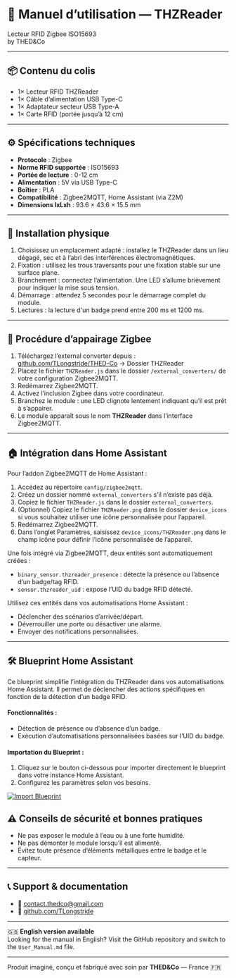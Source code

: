 # 📘 Manuel d’utilisation — THZReader
Lecteur RFID Zigbee ISO15693  
by THED&Co

---

## 📦 Contenu du colis

- 1× Lecteur RFID THZReader
- 1× Câble d’alimentation USB Type-C
- 1× Adaptateur secteur USB Type-A
- 1× Carte RFID (portée jusqu’à 12 cm)

---

## ⚙️ Spécifications techniques

- **Protocole** : Zigbee
- **Norme RFID supportée** : ISO15693
- **Portée de lecture** : 0-12 cm
- **Alimentation** : 5V via USB Type-C
- **Boîtier** : PLA
- **Compatibilité** : Zigbee2MQTT, Home Assistant (via Z2M)
- **Dimensions lxLxh** : 93.6 × 43.6 × 15.5 mm

---

## 🧱 Installation physique

1. Choisissez un emplacement adapté : installez le THZReader dans un lieu dégagé, sec et à l’abri des interférences électromagnétiques.
2. Fixation : utilisez les trous traversants pour une fixation stable sur une surface plane.
3. Branchement : connectez l’alimentation. Une LED s’allume brièvement pour indiquer la mise sous tension.
4. Démarrage : attendez 5 secondes pour le démarrage complet du module.
5. Lectures : la lecture d'un badge prend entre 200 ms et 1200 ms.

---

## 🔗 Procédure d’appairage Zigbee

1. Téléchargez l’external converter depuis :  
   [github.com/TLongstride/THED-Co](https://github.com/TLongstride/THED-Co) → Dossier THZReader
2. Placez le fichier `THZReader.js` dans le dossier `/external_converters/` de votre configuration Zigbee2MQTT.
3. Redémarrez Zigbee2MQTT.
4. Activez l’inclusion Zigbee dans votre coordinateur.
5. Branchez le module : une LED clignote lentement indiquant qu’il est prêt à s’appairer.
6. Le module apparaît sous le nom **THZReader** dans l’interface Zigbee2MQTT.

---

## 🏠 Intégration dans Home Assistant
Pour l’addon Zigbee2MQTT de Home Assistant :

1. Accédez au répertoire `config/zigbee2mqtt`.
2. Créez un dossier nommé `external_converters` s’il n’existe pas déjà.
3. Copiez le fichier `THZReader.js` dans le dossier `external_converters`.
4. (Optionnel) Copiez le fichier `THZReader.png` dans le dossier `device_icons` si vous souhaitez utiliser une icône personnalisée pour l’appareil.
5. Redémarrez Zigbee2MQTT.
6. Dans l’onglet Paramètres, saisissez `device_icons/THZReader.png` dans le champ icône pour définir l’icône personnalisée de l’appareil.

Une fois intégré via Zigbee2MQTT, deux entités sont automatiquement créées :

- `binary_sensor.thzreader_presence` : détecte la présence ou l’absence d’un badge/tag RFID.
- `sensor.thzreader_uid` : expose l’UID du badge RFID détecté.

Utilisez ces entités dans vos automatisations Home Assistant :

- Déclencher des scénarios d’arrivée/départ.
- Déverrouiller une porte ou désactiver une alarme.
- Envoyer des notifications personnalisées.

---

## 🛠️ Blueprint Home Assistant

Ce blueprint simplifie l’intégration du THZReader dans vos automatisations Home Assistant. Il permet de déclencher des actions spécifiques en fonction de la détection d’un badge RFID.

#### Fonctionnalités :
- Détection de présence ou d’absence d’un badge.
- Exécution d’automatisations personnalisées basées sur l’UID du badge.

#### Importation du Blueprint :
1. Cliquez sur le bouton ci-dessous pour importer directement le blueprint dans votre instance Home Assistant.
2. Configurez les paramètres selon vos besoins.

[![Import Blueprint](https://my.home-assistant.io/badges/blueprint_import.svg)](https://my.home-assistant.io/redirect/blueprint_import/?blueprint_url=https://github.com/TLongstride/THZReader/blob/main/blueprints/fr/THZReader.yaml)

## ⚠️ Conseils de sécurité et bonnes pratiques

- Ne pas exposer le module à l’eau ou à une forte humidité.
- Ne pas démonter le module lorsqu’il est alimenté.
- Évitez toute présence d’éléments métalliques entre le badge et le capteur.

---

## 📞 Support & documentation

- 📧 contact.thedco@gmail.com
- 🔗 [github.com/TLongstride](https://github.com/TLongstride)

---

🇬🇧 **English version available**  
Looking for the manual in English? Visit the GitHub repository and switch to the `User_Manual.md` file.

---

Produit imaginé, conçu et fabriqué avec soin par **THED&Co** — France 🇫🇷